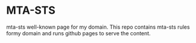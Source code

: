 # MTA-STS
mta-sts well-known page for my domain. 
This repo contains mta-sts rules formy domain and runs github pages to serve the content.


